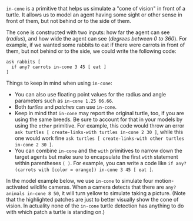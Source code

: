 ﻿`in-cone` is a primitive that helps us simulate a "cone of vision" in front of a turtle. It allows us to model an agent having some sight or other sense in front of them, but not behind or to the side of them.

The cone is constructed with two inputs: how far the agent can see (*radius*), and how wide the agent can see (*degrees between 0 to 360*). For example, if we wanted some rabbits to eat if there were carrots in front of them, but not behind or to the side, we could write the following code:



```
ask rabbits [
  if any? carrots in-cone 3 45 [ eat ]
]
```



Things to keep in mind when using `in-cone`: 

* You can also use floating point values for the radius and angle parameters such as `in-cone 1.25 66.66`.
* Both *turtles* and *patches* can use `in-cone`.
* Keep in mind that `in-cone` may report the original turtle, too, if you are using the same breeds. Be sure to account for that in your models by using the `other` primitive. For example, this code would throw an error `ask turtles [ create-links-with turtles in-cone 2 30 ]`, while this one would work fine `ask turtles [ create-links-with other turtles in-cone 2 30 ]`. 
* You can combine `in-cone` and the `with` primitives to narrow down the target agents but make sure to encapsulate the first `with` statement within parentheses `( )`. For example, you can write a code like `if any? (carrots with [color = orange]) in-cone 3 45 [ eat ]`.



In the model example below, we use `in-cone` to simulate four motion-activated wildlife cameras. When a camera detects that there are `any? animals in-cone 8 50`, it will turn yellow to simulate taking a picture. (Note that the highlighted patches are just to better visually show the cone of vision. In actuality none of the `in-cone` turtle detection has anything to do with which patch a turtle is standing on.)